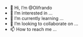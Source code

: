 - 👋 Hi, I’m @Olifrando
- 👀 I’m interested in ...
- 🌱 I’m currently learning ...
- 💞️ I’m looking to collaborate on ...
- 📫 How to reach me ...

<!---
Olifrando/Olifrando is a ✨ special ✨ repository because its `README.md` (this file) appears on your GitHub profile.
You can click the Preview link to take a look at your changes.
--->
